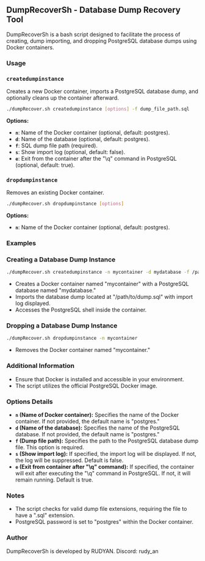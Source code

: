 ## **DumpRecoverSh - Database Dump Recovery Tool**

DumpRecoverSh is a bash script designed to facilitate the process of creating, dump importing, and dropping PostgreSQL database dumps using Docker containers.

### **Usage**

### **`createdumpinstance`**

Creates a new Docker container, imports a PostgreSQL database dump, and optionally cleans up the container afterward.

```bash
./dumpRecover.sh createdumpinstance [options] -f dump_file_path.sql

```

**Options:**

- **`n`**: Name of the Docker container (optional, default: postgres).
- **`d`**: Name of the database (optional, default: postgres).
- **`f`**: SQL dump file path (required).
- **`s`**: Show import log (optional, default: false).
- **`e`**: Exit from the container after the "\q" command in PostgreSQL (optional, default: true).

### **`dropdumpinstance`**

Removes an existing Docker container.

```bash
./dumpRecover.sh dropdumpinstance [options]

```

**Options:**

- **`n`**: Name of the Docker container (optional, default: postgres).

### **Examples**

### Creating a Database Dump Instance

```bash
./dumpRecover.sh createdumpinstance -n mycontainer -d mydatabase -f /path/to/dump.sql -s

```

- Creates a Docker container named "mycontainer" with a PostgreSQL database named "mydatabase."
- Imports the database dump located at "/path/to/dump.sql" with import log displayed.
- Accesses the PostgreSQL shell inside the container.

### Dropping a Database Dump Instance

```bash
./dumpRecover.sh dropdumpinstance -n mycontainer

```

- Removes the Docker container named "mycontainer."

### **Additional Information**

- Ensure that Docker is installed and accessible in your environment.
- The script utilizes the official PostgreSQL Docker image.

### **Options Details**

- **`n` (Name of Docker container):** Specifies the name of the Docker container. If not provided, the default name is "postgres."
- **`d` (Name of the database):** Specifies the name of the PostgreSQL database. If not provided, the default name is "postgres."
- **`f` (Dump file path):** Specifies the path to the PostgreSQL database dump file. This option is required.
- **`s` (Show import log):** If specified, the import log will be displayed. If not, the log will be suppressed. Default is false.
- **`e` (Exit from container after "\q" command):** If specified, the container will exit after executing the "\q" command in PostgreSQL. If not, it will remain running. Default is true.

### **Notes**

- The script checks for valid dump file extensions, requiring the file to have a ".sql" extension.
- PostgreSQL password is set to "postgres" within the Docker container.

### **Author**

DumpRecoverSh is developed by RUDYAN.
 Discord: rudy_an
